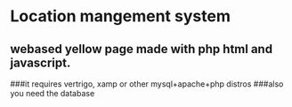Location mangement system
=========================
## webased yellow page made with php html and javascript.
###it requires vertrigo, xamp or other mysql+apache+php distros
###also you need the database
